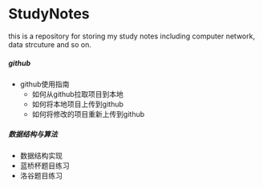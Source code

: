 # StudyNotes
this is a repository for storing my study notes including computer network, data strcuture and so on.

##### github

* github使用指南
  * 如何从github拉取项目到本地
  * 如何将本地项目上传到github
  * 如何将修改的项目重新上传到github

##### 数据结构与算法

* 数据结构实现
* 蓝桥杯题目练习
* 洛谷题目练习